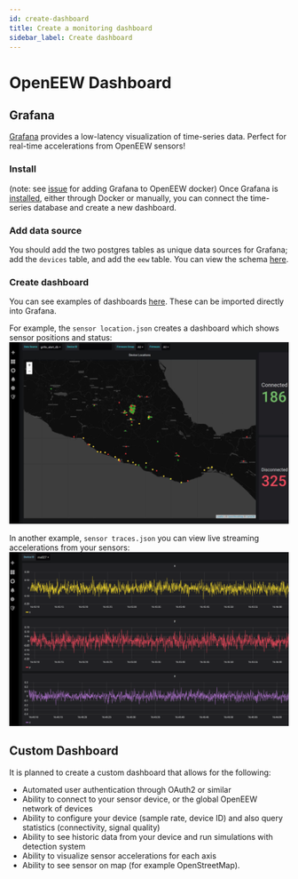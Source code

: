 ```yaml
---
id: create-dashboard
title: Create a monitoring dashboard
sidebar_label: Create dashboard
---
```


# OpenEEW Dashboard

## Grafana
[Grafana](https://github.com/grafana/grafana) provides a low-latency visualization of time-series data. Perfect for real-time accelerations from OpenEEW sensors!

### Install
(note: see [issue](https://github.com/openeew/openeew-detection/issues/46) for adding Grafana to OpenEEW docker)
Once Grafana is [installed](https://grafana.com/docs/grafana/latest/installation/), either through Docker or manually, you can connect the time-series database and create a new dashboard.

### Add data source
You should add the two postgres tables as unique data sources for Grafana; add the `devices` table, and add the `eew` table. You can view the schema [here](https://github.com/openeew/openeew-detection/blob/master/init_db.sql).

### Create dashboard
You can see examples of dashboards [here](https://github.com/openeew/openeew-dashboard/tree/master/grafana/dashboard). These can be imported directly into Grafana.

For example, the `sensor location.json` creates a dashboard which shows sensor positions and status:
![OpenEEW sensor locations dashboard](/docs/sensor-location.png?raw=true "sensor locations dashboard")

In another example, `sensor traces.json` you can view live streaming accelerations from your sensors:
![OpenEEW sensor locations dashboard](/docs/traces-stream3.gif?raw=true "sensor traces dashboard")


## Custom Dashboard
It is planned to create a custom dashboard that allows for the following:
- Automated user authentication through OAuth2 or similar
- Ability to connect to your sensor device, or the global OpenEEW network of devices
- Ability to configure your device (sample rate, device ID) and also query statistics (connectivity, signal quality)
- Ability to see historic data from your device and run simulations with detection system
- Ability to visualize sensor accelerations for each axis
- Ability to see sensor on map (for example OpenStreetMap).
